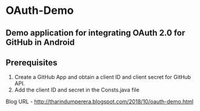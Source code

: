 # OAuth-Demo
## Demo application for integrating OAuth 2.0 for GitHub in Android

## Prerequisites
1. Create a GitHub App and obtain a client ID and client secret for GitHub API.
2. Add the client ID and secret in the Consts.java file

Blog URL - http://tharindumperera.blogspot.com/2018/10/oauth-demo.html
